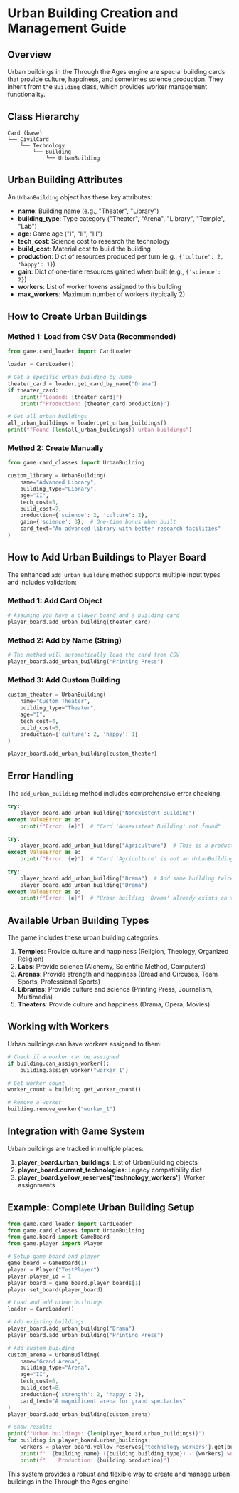 # Urban Building Creation and Management Guide

## Overview

Urban buildings in the Through the Ages engine are special building cards that provide culture, happiness, and sometimes science production. They inherit from the `Building` class, which provides worker management functionality.

## Class Hierarchy

```
Card (base)
└── CivilCard
    └── Technology
        └── Building
            └── UrbanBuilding
```

## Urban Building Attributes

An `UrbanBuilding` object has these key attributes:

- **name**: Building name (e.g., "Theater", "Library")
- **building_type**: Type category ("Theater", "Arena", "Library", "Temple", "Lab")
- **age**: Game age ("I", "II", "III")
- **tech_cost**: Science cost to research the technology
- **build_cost**: Material cost to build the building
- **production**: Dict of resources produced per turn (e.g., `{'culture': 2, 'happy': 1}`)
- **gain**: Dict of one-time resources gained when built (e.g., `{'science': 2}`)
- **workers**: List of worker tokens assigned to this building
- **max_workers**: Maximum number of workers (typically 2)

## How to Create Urban Buildings

### Method 1: Load from CSV Data (Recommended)

```python
from game.card_loader import CardLoader

loader = CardLoader()

# Get a specific urban building by name
theater_card = loader.get_card_by_name("Drama")
if theater_card:
    print(f"Loaded: {theater_card}")
    print(f"Production: {theater_card.production}")

# Get all urban buildings
all_urban_buildings = loader.get_urban_buildings()
print(f"Found {len(all_urban_buildings)} urban buildings")
```

### Method 2: Create Manually

```python
from game.card_classes import UrbanBuilding

custom_library = UrbanBuilding(
    name="Advanced Library",
    building_type="Library",
    age="II",
    tech_cost=5,
    build_cost=7,
    production={'science': 2, 'culture': 2},
    gain={'science': 3},  # One-time bonus when built
    card_text="An advanced library with better research facilities"
)
```

## How to Add Urban Buildings to Player Board

The enhanced `add_urban_building` method supports multiple input types and includes validation:

### Method 1: Add Card Object

```python
# Assuming you have a player_board and a building card
player_board.add_urban_building(theater_card)
```

### Method 2: Add by Name (String)

```python
# The method will automatically load the card from CSV
player_board.add_urban_building("Printing Press")
```

### Method 3: Add Custom Building

```python
custom_theater = UrbanBuilding(
    name="Custom Theater",
    building_type="Theater",
    age="I",
    tech_cost=4,
    build_cost=5,
    production={'culture': 2, 'happy': 1}
)

player_board.add_urban_building(custom_theater)
```

## Error Handling

The `add_urban_building` method includes comprehensive error checking:

```python
try:
    player_board.add_urban_building("Nonexistent Building")
except ValueError as e:
    print(f"Error: {e}")  # "Card 'Nonexistent Building' not found"

try:
    player_board.add_urban_building("Agriculture")  # This is a production building
except ValueError as e:
    print(f"Error: {e}")  # "Card 'Agriculture' is not an UrbanBuilding"

try:
    player_board.add_urban_building("Drama")  # Add same building twice
    player_board.add_urban_building("Drama")
except ValueError as e:
    print(f"Error: {e}")  # "Urban building 'Drama' already exists on this board"
```

## Available Urban Building Types

The game includes these urban building categories:

1. **Temples**: Provide culture and happiness (Religion, Theology, Organized Religion)
2. **Labs**: Provide science (Alchemy, Scientific Method, Computers)
3. **Arenas**: Provide strength and happiness (Bread and Circuses, Team Sports, Professional Sports)
4. **Libraries**: Provide culture and science (Printing Press, Journalism, Multimedia)
5. **Theaters**: Provide culture and happiness (Drama, Opera, Movies)

## Working with Workers

Urban buildings can have workers assigned to them:

```python
# Check if a worker can be assigned
if building.can_assign_worker():
    building.assign_worker("worker_1")

# Get worker count
worker_count = building.get_worker_count()

# Remove a worker
building.remove_worker("worker_1")
```

## Integration with Game System

Urban buildings are tracked in multiple places:

1. **player_board.urban_buildings**: List of UrbanBuilding objects
2. **player_board.current_technologies**: Legacy compatibility dict
3. **player_board.yellow_reserves['technology_workers']**: Worker assignments

## Example: Complete Urban Building Setup

```python
from game.card_loader import CardLoader
from game.card_classes import UrbanBuilding
from game.board import GameBoard
from game.player import Player

# Setup game board and player
game_board = GameBoard(1)
player = Player("TestPlayer")
player.player_id = 1
player_board = game_board.player_boards[1]
player.set_board(player_board)

# Load and add urban buildings
loader = CardLoader()

# Add existing buildings
player_board.add_urban_building("Drama")
player_board.add_urban_building("Printing Press")

# Add custom building
custom_arena = UrbanBuilding(
    name="Grand Arena",
    building_type="Arena",
    age="II",
    tech_cost=6,
    build_cost=8,
    production={'strength': 2, 'happy': 3},
    card_text="A magnificent arena for grand spectacles"
)
player_board.add_urban_building(custom_arena)

# Show results
print(f"Urban buildings: {len(player_board.urban_buildings)}")
for building in player_board.urban_buildings:
    workers = player_board.yellow_reserves['technology_workers'].get(building.name, 0)
    print(f"  {building.name} ({building.building_type}) - {workers} workers")
    print(f"    Production: {building.production}")
```

This system provides a robust and flexible way to create and manage urban buildings in the Through the Ages engine!
